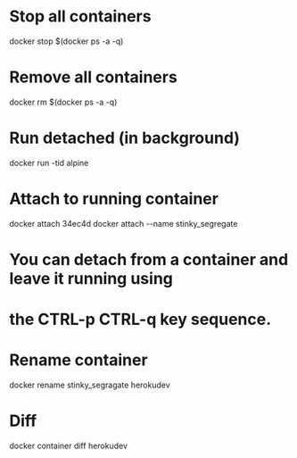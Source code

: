 # Stop all containers
docker stop $(docker ps -a -q)

# Remove all containers
docker rm $(docker ps -a -q)

# Run detached (in background)
docker run -tid alpine 

# Attach to running container
docker attach 34ec4d
docker attach --name stinky_segregate
# You can detach from a container and leave it running using 
# the CTRL-p CTRL-q key sequence.

# Rename container
docker rename stinky_segragate herokudev

# Diff
docker container diff herokudev